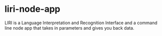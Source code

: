 # liri-node-app
LIRI is a Language Interpretation and Recognition Interface and a command line node app that takes in parameters and gives you back data.
